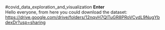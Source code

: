 #covid_data_exploration_and_visualization **Enter**  
Hello everyone, from here you could download the dataset: https://drive.google.com/drive/folders/12nqvH7QlTuGR8PRoVCydL9NugYbdexDr?usp=sharing
